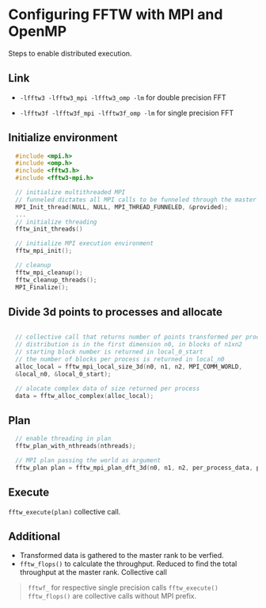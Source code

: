 # Configuring FFTW with MPI and OpenMP

Steps to enable distributed execution.

## Link

- `-lfftw3 -lfftw3_mpi -lfftw3_omp -lm` for double precision FFT

- `-lfftw3f -lfftw3f_mpi -lfftw3f_omp -lm` for single precision FFT

## Initialize environment

```C
  #include <mpi.h>
  #include <omp.h>
  #include <fftw3.h>
  #include <fftw3-mpi.h>

  // initialize multithreaded MPI
  // funneled dictates all MPI calls to be funneled through the master thread
  MPI_Init_thread(NULL, NULL, MPI_THREAD_FUNNELED, &provided);  
  ...
  // initialize threading
  fftw_init_threads()

  // initialize MPI execution environment
  fftw_mpi_init();

  // cleanup
  fftw_mpi_cleanup();
  fftw_cleanup_threads();
  MPI_Finalize();
```


## Divide 3d points to processes and allocate

```C

  // collective call that returns number of points transformed per process
  // distribution is in the first dimension n0, in blocks of n1xn2
  // starting block number is returned in local_0_start
  // the number of blocks per process is returned in local_n0
  alloc_local = fftw_mpi_local_size_3d(n0, n1, n2, MPI_COMM_WORLD,
  &local_n0, &local_0_start);

  // alocate complex data of size returned per process
  data = fftw_alloc_complex(alloc_local);
```

## Plan

```C
  // enable threading in plan
  fftw_plan_with_nthreads(nthreads);

  // MPI plan passing the world as argument
  fftw_plan plan = fftw_mpi_plan_dft_3d(n0, n1, n2, per_process_data, per_process_data, MPI_COMM_WORLD, direction, FFTW_MEASURE);
```

## Execute

  `fftw_execute(plan)` collective call.

## Additional

- Transformed data is gathered to the master rank to be verfied.
- `fftw_flops()` to calculate the throughput. Reduced to find the total throughput at the master rank. Collective call

> `fftwf_` for respective single precision calls
> `fftw_execute() fftw_flops()` are collective calls without MPI prefix.
